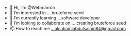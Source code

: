 - 👋 Hi, I’m @Webmarron
- 👀 I’m interested in ... bruteforce seed 
- 🌱 I’m currently learning ...software developer
- 💞️ I’m looking to collaborate on ... creating bruteforce seed
- 📫 How to reach me ...akinbamiabdulsalam84@gmail.com

<!---
Webmarron/Webmarron is a ✨ special ✨ repository because its `README.md` (this file) appears on your GitHub profile.
You can click the Preview link to take a look at your changes.
--->
